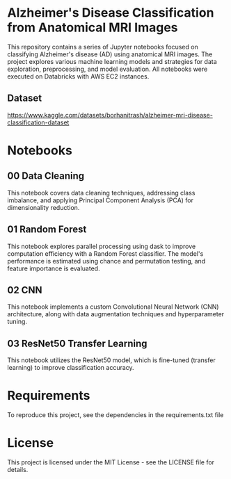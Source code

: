 # Alzheimer's Disease Classification from Anatomical MRI Images
This repository contains a series of Jupyter notebooks focused on classifying Alzheimer's disease (AD) using anatomical MRI images. The project explores various machine learning models and strategies for data exploration, preprocessing, and model evaluation. All notebooks were executed on Databricks with AWS EC2 instances. <br />

## Dataset
https://www.kaggle.com/datasets/borhanitrash/alzheimer-mri-disease-classification-dataset <br />


# Notebooks
## 00 Data Cleaning
This notebook covers data cleaning techniques, addressing class imbalance, and applying Principal Component Analysis (PCA) for dimensionality reduction. <br />

## 01 Random Forest
This notebook explores parallel processing using dask to improve computation efficiency with a Random Forest classifier. The model's performance is estimated using chance and permutation testing, and feature importance is evaluated. <br />

## 02 CNN
This notebook implements a custom Convolutional Neural Network (CNN) architecture, along with data augmentation techniques and hyperparameter tuning. <br />

## 03 ResNet50 Transfer Learning
This notebook utilizes the ResNet50 model, which is fine-tuned (transfer learning) to improve classification accuracy. <br />


# Requirements
To reproduce this project, see the dependencies in the requirements.txt file <br />


# License
This project is licensed under the MIT License - see the LICENSE file for details.
